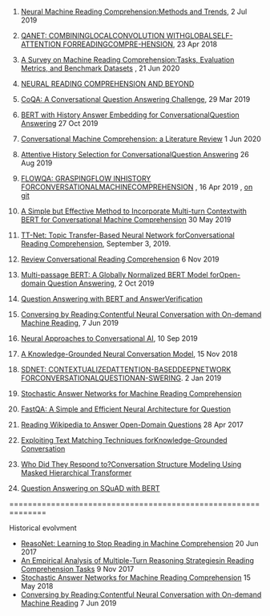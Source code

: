 1. [Neural Machine Reading Comprehension:Methods and Trends](https://arxiv.org/pdf/1907.01118v1.pdf), 2 Jul 2019

2. [QANET:   COMBININGLOCALCONVOLUTION   WITHGLOBALSELF-ATTENTION   FORREADINGCOMPRE-HENSION](https://arxiv.org/pdf/1804.09541.pdf), 23 Apr 2018

3. [A Survey on Machine Reading Comprehension:Tasks, Evaluation Metrics, and Benchmark Datasets](https://arxiv.org/pdf/2006.11880v1.pdf) , 21 Jun 2020
4. [NEURAL READING COMPREHENSION AND BEYOND](https://www.cs.princeton.edu/~danqic/papers/thesis.pdf)
5. [CoQA: A Conversational Question Answering Challenge](https://arxiv.org/pdf/1808.07042.pdf), 29 Mar 2019
6. [BERT with History Answer Embedding for ConversationalQuestion Answering](https://arxiv.org/pdf/1905.05412.pdf) 27 Oct 2019
7. [Conversational Machine Comprehension: a Literature Review](https://arxiv.org/pdf/2006.00671.pdf) 1 Jun 2020
8. [Attentive History Selection for ConversationalQuestion Answering](https://dl.acm.org/doi/pdf/10.1145/3357384.3357905) 26 Aug 2019
9. [FLOWQA: GRASPINGFLOW INHISTORY FORCONVERSATIONALMACHINECOMPREHENSION](https://arxiv.org/pdf/1810.06683.pdf) , 16 Apr 2019 ,  [   on git](https://github.com/momohuang/FlowQA)

10. [A Simple but Effective Method to Incorporate Multi-turn Contextwith BERT for Conversational Machine Comprehension](https://arxiv.org/pdf/1905.12848.pdf) 30 May 2019
11. [TT-Net: Topic Transfer-Based Neural Network forConversational Reading Comprehension](https://ieeexplore.ieee.org/stamp/stamp.jsp?tp=&arnumber=8805064), September 3, 2019.
12. [Review Conversational Reading Comprehension](https://arxiv.org/pdf/1902.00821.pdf) 6 Nov 2019 
13. [Multi-passage BERT: A Globally Normalized BERT Model forOpen-domain Question Answering](https://arxiv.org/pdf/1908.08167.pdf), 2 Oct 2019
14. [Question Answering with BERT and AnswerVerification](http://web.stanford.edu/class/cs224n/reports/default/15763476.pdf)
15. [Conversing by Reading:Contentful Neural Conversation with On-demand Machine Reading](https://arxiv.org/pdf/1906.02738.pdf), 7 Jun 2019
16. [Neural Approaches to Conversational AI](https://arxiv.org/pdf/1809.08267.pdf), 10 Sep 2019
17. [A Knowledge-Grounded Neural Conversation Model](https://arxiv.org/pdf/1702.01932.pdf), 15 Nov 2018
18. [SDNET:  CONTEXTUALIZEDATTENTION-BASEDDEEPNETWORK   FORCONVERSATIONALQUESTIONAN-SWERING](https://arxiv.org/pdf/1812.03593.pdf).  2 Jan 2019
19. [Stochastic Answer Networks for Machine Reading Comprehension](https://arxiv.org/pdf/1712.03556.pdf)
20. [FastQA: A Simple and Efficient Neural Architecture for Question](https://arxiv.org/pdf/1703.04816v1.pdf)
21. [Reading Wikipedia to Answer Open-Domain Questions](https://arxiv.org/pdf/1704.00051.pdf) 28 Apr 2017
22. [Exploiting Text Matching Techniques forKnowledge-Grounded Conversation](https://ieeexplore.ieee.org/stamp/stamp.jsp?tp=&arnumber=9136717&tag=1)
23. [Who Did They Respond to?Conversation Structure Modeling Using Masked Hierarchical Transformer](https://arxiv.org/pdf/1911.10666.pdf)
24. [Question Answering on SQuAD with BERT](https://web.stanford.edu/class/archive/cs/cs224n/cs224n.1194/reports/default/15791990.pdf)


==============================================================

Historical evolvment
* [ReasoNet: Learning to Stop Reading in Machine Comprehension](https://arxiv.org/pdf/1609.05284.pdf) 20 Jun 2017
* [An Empirical Analysis of Multiple-Turn Reasoning Strategiesin Reading Comprehension Tasks](https://arxiv.org/pdf/1711.03230.pdf) 9 Nov 2017
* [Stochastic Answer Networks for Machine Reading Comprehension](https://arxiv.org/pdf/1712.03556.pdf) 15 May 2018
* [Conversing by Reading:Contentful Neural Conversation with On-demand Machine Reading](https://arxiv.org/pdf/1906.02738.pdf) 7 Jun 2019

